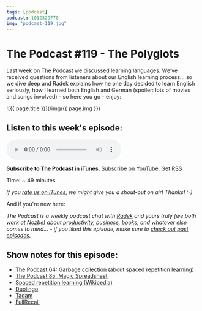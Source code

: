 ```yaml
---
tags: [podcast]
podcast: 1012329770
img: "podcast-119.jpg"
---
```


# The Podcast #119 - The Polyglots

Last week on [The Podcast][p] we discussed learning languages. We’ve received questions from listeners about our English learning process... so we dive deep and Radek explains how he one day decided to learn English seriously, how I learned both English and German (spoiler: lots of movies and songs involved) - so here you go - enjoy:

<!--More-->

![{{ page.title }}](/img/{{ page.img }})

## Listen to this week's episode:

<audio controls>
<source src="https://files.nozbe.com/podcast/119.mp3" type="audio/mpeg">
</audio>

**[Subscribe to The Podcast in iTunes][i]**, [Subscribe on YouTube][y], [Get RSS][rss]

Time: ~ 49 minutes

*If you [rate us on iTunes][i], we might give you a shout-out on air! Thanks! :-)*

And if you're new here:

*The Podcast is a weekly podcast chat with [Radek][r] and yours truly (we both work at [Nozbe][n]) about [productivity](/productivity), [business](/business), [books](/books), and whatever else comes to mind… - if you liked this episode, make sure to [check out past episodes](/podcast).*

## Show notes for this episode:

  * [The Podcast 64: Garbage collection](/podcast-64) (about spaced repetition learning)
  * [The Podcast 85: Magic Spreadsheet](/podcast-85)
  * [Spaced repetition learning (Wikipedia)](https://en.wikipedia.org/wiki/Spaced_repetition)
  * [Duolingo](https://www.duolingo.com/)
  * [Tadam](http://tadamapp.com/)
  * [FullRecall](http://fullrecall.com/)

[y]: https://michael.gratis/thepodcastyt
[rss]: https://thepodcast.fm/episodes?format=RSS
[e]: /podcast-119

[p]: /podcast
[n]: https://michael.gratis/nozbe
[r]: https://michael.gratis/radex
[i]: https://michael.gratis/thepodcast
[o]: https://michael.gratis/ipadonly

